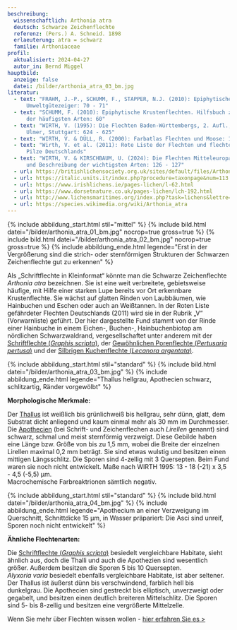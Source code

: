 ```yaml
---
beschreibung:
  wissenschaftlich: Arthonia atra
  deutsch: Schwarze Zeichenflechte
  referenz: (Pers.) A. Schneid. 1898
  erlaeuterung: atra = schwarz
  familie: Arthoniaceae
profil:
  aktualisiert: 2024-04-27
  autor_in: Bernd Miggel
hauptbild:
  anzeige: false
  datei: /bilder/arthonia_atra_03_bm.jpg
literatur:
  - text: "FRAHM, J.-P., SCHUMM, F., STAPPER, N.J. (2010): Epiphytische Flechten als
      Umweltgütezeiger: 70 - 71"
  - text: "SCHUMM, F. (2010): Epiphytische Krustenflechten. Hilfsbuch zum Bestimmen
      der häufigsten Arten: 60"
  - text: "WIRTH, V. (1995): Die Flechten Baden-Württembergs, 2. Aufl., 1006 S.;
      Ulmer, Stuttgart: 624 - 625"
  - text: "WIRTH, V. & DÜLL, R. (2000): Farbatlas Flechten und Moose: 153"
  - text: "Wirth, V. et al. (2011): Rote Liste der Flechten und flechtenbewohnende
      Pilze Deutschlands"
  - text: "WIRTH, V. & KIRSCHBAUM, U. (2024): Die Flechten Mitteleuropas. Bestimmung
      und Beschreibung der wichtigsten Arten: 126 - 127"
  - url: https://britishlichensociety.org.uk/sites/default/files/Arthonia%20atra.pdf
  - url: https://italic.units.it/index.php?procedure=taxonpage&num=113
  - url: https://www.irishlichens.ie/pages-lichen/l-62.html
  - url: https://www.dorsetnature.co.uk/pages-lichen/lch-192.html
  - url: http://www.lichensmaritimes.org/index.php?task=lichens&lettre=A&lang=en
  - url: https://species.wikimedia.org/wiki/Arthonia_atra
---
```

{% include abbildung_start.html stil="mittel" %}
{% include bild.html datei="/bilder/arthonia_atra_01_bm.jpg" nocrop=true gross=true %}
{% include bild.html datei="/bilder/arthonia_atra_02_bm.jpg" nocrop=true gross=true %}
{% include abbildung_ende.html legende="Erst in der Vergrößerung sind die strich- oder sternförmigen Strukturen der Schwarzen Zeichenflechte gut zu erkennen" %}

Als „Schriftflechte in Kleinformat“ könnte man die Schwarze Zeichenflechte *Arthonia atra* bezeichnen. Sie ist eine weit verbreitete, gebietsweise häufige, mit Hilfe einer starken Lupe bereits vor Ort erkennbare Krustenflechte. Sie wächst auf glatten Rinden von Laubbäumen, wie Hainbuchen und Eschen oder auch an Weißtannen. In der Roten Liste gefährdeter Flechten Deutschlands (2011) wird sie in der Rubrik „V“ (Vorwarnliste) geführt. Der hier dargestellte Fund stammt von der Rinde einer Hainbuche in einem Eichen-, Buchen-, Hainbuchenbiotop am nördlichen Schwarzwaldrand, vergesellschaftet unter anderem mit der [Schriftflechte (*Graphis scripta*)](/pilze/graphis-scripta-schriftflechte), der [Gewöhnlichen Porenflechte (*Pertusaria pertusa*)](/pilze/pertusaria-pertusa-gewöhnliche-porenflechte) und der [Silbrigen Kuchenflechte (*Lecanora argentata*)](/pilze/lecanora-argentata-silbrige-kuchenflechte).

{% include abbildung_start.html stil="standard" %}
{% include bild.html datei="/bilder/arthonia_atra_03_bm.jpg" %}
{% include abbildung_ende.html legende="Thallus hellgrau, Apothecien schwarz, schlitzartig, Ränder vorgewölbt" %}

**Morphologische Merkmale:**

Der [Thallus](Thallus "Glossar") ist weißlich bis grünlichweiß bis hellgrau, sehr dünn, glatt,  dem Substrat dicht anliegend und kaum einmal mehr als 30 mm im Durchmesser. Die [Apothecien](Apothecien "Glossar") (bei Schrift- und Zeichenflechen auch *Lirellen* genannt) sind schwarz, schmal und meist sternförmig verzweigt. Diese Gebilde haben eine Länge bzw. Größe von bis zu 1,5 mm, wobei die Breite der einzelnen Lirellen maximal 0,2 mm beträgt. Sie sind etwas wulstig und besitzen einen mittigen Längsschlitz. Die Sporen sind 4-zellig mit 3 Quersepten. Beim Fund waren sie noch nicht entwickelt. Maße nach WIRTH 1995: 13 - 18 (-21) x 3,5 - 4,5 (-5,5) µm.\
Macrochemische Farbreaktrionen sämtlich negativ.

{% include abbildung_start.html stil="standard" %}
{% include bild.html datei="/bilder/arthonia_atra_04_bm.jpg" %}
{% include abbildung_ende.html legende="Apothecium an einer Verzweigung im Querschnitt, Schnittdicke 15 µm, in Wasser präpariert: Die Asci sind unreif, Sporen noch nicht entwickelt" %}

**Ähnliche Flechtenarten:**

Die [Schriftflechte (*Graphis scripta*)](/pilze/graphis-scripta-schriftflechte) besiedelt vergleichbare Habitate, sieht ähnlich aus, doch die Thalli und auch die Apothezien sind wesentlich größer. Außerdem besitzen die Sporen 5 bis 10 Quersepten.\
*Alyxoria varia* besiedelt ebenfalls vergleichbare Habitate, ist aber seltener.  Der Thallus ist äußerst dünn bis verschwindend, farblich hell bis dunkelgrau. Die Apothecien sind gestreckt bis elliptisch, unverzweigt oder gegabelt, und besitzen einen deutlich breiteren Mittelschlitz. Die Sporen sind 5- bis 8-zellig und besitzen eine vergrößerte Mittelzelle.

Wenn Sie mehr über Flechten wissen wollen - [hier erfahren Sie es >](/verwandt/flechten)